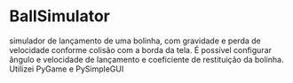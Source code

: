 # BallSimulator
simulador de lançamento de uma bolinha, com gravidade e perda de velocidade conforme colisão com a borda da tela. É possível configurar ângulo e velocidade de lançamento e coeficiente de restituição da bolinha. 
Utilizei PyGame e PySimpleGUI


